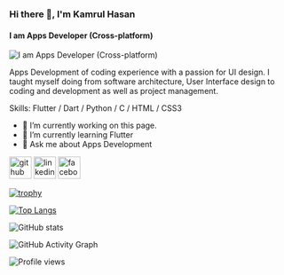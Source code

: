 ### Hi there 👋, I'm Kamrul Hasan
#### I am Apps Developer (Cross-platform)
![I am Apps Developer (Cross-platform)](https://i.ibb.co/VV1QVsZ/New-Project.png)

Apps Development of coding experience with a passion for UI design. I taught myself doing from software architecture, User Interface design to coding and development as well as project management.

Skills: Flutter /  Dart / Python / C / HTML / CSS3

- 🔭 I’m currently working on this page. 
- 🌱 I’m currently learning Flutter 
- 💬 Ask me about Apps Development 


[<img src='https://cdn.jsdelivr.net/npm/simple-icons@3.0.1/icons/github.svg' alt='github' height='40'>](https://github.com/https://github.com/kamruldev)  [<img src='https://cdn.jsdelivr.net/npm/simple-icons@3.0.1/icons/linkedin.svg' alt='linkedin' height='40'>](https://www.linkedin.com/in/https://www.linkedin.com/in/kamrul7261//)  [<img src='https://cdn.jsdelivr.net/npm/simple-icons@3.0.1/icons/facebook.svg' alt='facebook' height='40'>](https://www.facebook.com/https://www.facebook.com/kamrul2007/)  

[![trophy](https://github-profile-trophy.vercel.app/?username=https://github.com/kamruldev)](https://github.com/ryo-ma/github-profile-trophy)

[![Top Langs](https://github-readme-stats.vercel.app/api/top-langs/?username=https://github.com/kamruldev)](https://github.com/anuraghazra/github-readme-stats)

![GitHub stats](https://github-readme-stats.vercel.app/api?username=https://github.com/kamruldev&show_icons=true)  

![GitHub Activity Graph](https://activity-graph.herokuapp.com/graph?username=https://github.com/kamruldev)  

![Profile views](https://gpvc.arturio.dev/https://github.com/kamruldev)  
